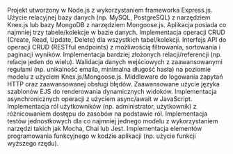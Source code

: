 Projekt utworzony w Node.js z wykorzystaniem frameworka Express.js.
Użycie relacyjnej bazy danych (np. MySQL, PostgreSQL) z narzędziem Knex.js lub bazy MongoDB z narzędziem Mongoose.js.
Aplikacja posiada co najmniej trzy tabele/kolekcje w bazie danych.
Implementacja operacji CRUD (Create, Read, Update, Delete) dla wszystkich tabel/kolekcji.
Interfejs API do operacji CRUD (RESTful endpoints) z możliwością filtrowania, sortowania i paginacji wyników.
Implementacja bardziej złożonych relacji/referencji (np. relacje jeden do wielu).
Walidacja danych wejściowych z zaawansowanymi regułami (np. unikalność emaila, minimalna długość hasła) na poziomie modelu z użyciem Knex.js/Mongoose.js.
Middleware do logowania zapytań HTTP oraz zaawansowanej obsługi błędów.
Zaawansowane użycie języka szablonów EJS do renderowania dynamicznych widoków.
Implementacja asynchronicznych operacji z użyciem async/await w JavaScript.
Implementacja ról użytkowników (np. administrator, użytkownik) z różnicowaniem dostępu do zasobów na podstawie ról.
Implementacja testów jednostkowych dla co najmniej jednego modelu z wykorzystaniem narzędzi takich jak Mocha, Chai lub Jest.
Implementacja elementów programowania funkcyjnego w kodzie aplikacji (np. użycie funkcji wyższego rzędu).
